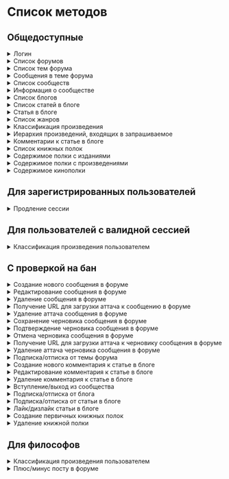 
# Список методов


## Общедоступные


<details><summary>Логин</summary>
<p>

Создаёт новый аутентификационный токен для пользователя на основе пары логин/пароль


**POST** [/v1/auth/login](../sources/server/internal/endpoints/login.go#L15)

Параметры запроса:


* **login** (form, string) - логин или почта пользователя


* **password** (form, string) - пароль




Схема ответа:

```
{
  userId: uint64        # id пользователя
  token: string         # токен -> X-Session
  refreshToken: string  # токен для продления сессии
}
```
---

</p>
</details>

<details><summary>Список форумов</summary>
<p>



**GET** [/v1/forums](../sources/server/internal/endpoints/show_forums.go#L11)


Схема ответа:

```
{
  forumBlocks: [{               # список блоков форумов
    id: uint64                  # id блока форумов
    title: string               # название
    forums: [{                  # форумы
      id: uint64                # id форума
      title: string             # название
      forumDescription: string  # описание
      moderators: [{            # модераторы
        id: uint64              # id пользователя
        login: string           # логин
        name: string            # имя
        gender: int32           # пол
        avatar: string          # аватар
        class: int32            # класс
        sign: string            # подпись на форуме
      }]
      stats: {                  # статистика
        topicCount: uint64      # количество тем
        messageCount: uint64    # количество сообщений
      }
      lastMessage: {            # последнее сообщение
        id: uint64              # id сообщения
        topic: {                # тема, в которую входит сообщение
          id: uint64            # id темы
          title: string         # название
        }
        user: {                 # автор
          id: uint64            # id пользователя
          login: string         # логин
          name: string          # имя
          gender: int32         # пол
          avatar: string        # аватар
          class: int32          # класс
          sign: string          # подпись на форуме
        }
        text: string            # текст
        date: {                 # дата и время создания
          seconds: int64
          nanos: int32
        }
      }
    }]
  }]
}
```
---

</p>
</details>

<details><summary>Список тем форума</summary>
<p>



**GET** [/v1/forums/{id}](../sources/server/internal/endpoints/show_forum_topics.go#L14)

Параметры запроса:


* **id** (path, uint64) - айди форума


* **page** (query, uint64) - номер страницы (по умолчанию - 1)


* **limit** (query, uint64) - кол-во записей на странице (по умолчанию - 20)




Схема ответа:

```
{
  topics: [{                # список тем
    id: uint64              # id темы
    title: string           # название
    topicType: int32        # тип
    creation: {             # данные о создании
      user: {               # пользователь
        id: uint64          # id пользователя
        login: string       # логин
        name: string        # имя
        gender: int32       # пол
        avatar: string      # аватар
        class: int32        # класс
        sign: string        # подпись на форуме
      }
      date: {               # дата создания
        seconds: int64
        nanos: int32
      }
    }
    isClosed: bool          # тема закрыта?
    isPinned: bool          # тема закреплена?
    stats: {                # статистика
      messageCount: uint64  # количество сообщений
      viewCount: uint64     # количество просмотров
    }
    lastMessage: {          # последнее сообщение
      id: uint64            # id сообщения
      topic: {              # тема, в которую входит сообщение
        id: uint64          # id темы
        title: string       # название
      }
      user: {               # автор
        id: uint64          # id пользователя
        login: string       # логин
        name: string        # имя
        gender: int32       # пол
        avatar: string      # аватар
        class: int32        # класс
        sign: string        # подпись на форуме
      }
      text: string          # текст
      date: {               # дата и время создания
        seconds: int64
        nanos: int32
      }
    }
  }]
  pages: {                  # страницы
    current: uint64         # текущая
    count: uint64           # количество
  }
}
```
---

</p>
</details>

<details><summary>Сообщения в теме форума</summary>
<p>



**GET** [/v1/topics/{id}](../sources/server/internal/endpoints/show_topic_messages.go#L13)

Параметры запроса:


* **id** (path, uint64) - id темы


* **page** (query, uint64) - номер страницы (по умолчанию - 1)


* **limit** (query, uint64) - кол-во записей на странице (по умолчанию - 20)


* **sortAsc** (query, uint8) - порядок выдачи (0 - от новых к старым, 1 - наоборот; по умолчанию - 0)




Схема ответа:

```
{
  topic: {                    # тема
    id: uint64                # id темы
    title: string             # название
    topicType: int32          # тип
    creation: {               # данные о создании
      user: {                 # пользователь
        id: uint64            # id пользователя
        login: string         # логин
        name: string          # имя
        gender: int32         # пол
        avatar: string        # аватар
        class: int32          # класс
        sign: string          # подпись на форуме
      }
      date: {                 # дата создания
        seconds: int64
        nanos: int32
      }
    }
    isClosed: bool            # тема закрыта?
    isPinned: bool            # тема закреплена?
    stats: {                  # статистика
      messageCount: uint64    # количество сообщений
      viewCount: uint64       # количество просмотров
    }
    lastMessage: {            # последнее сообщение
      id: uint64              # id сообщения
      topic: {                # тема, в которую входит сообщение
        id: uint64            # id темы
        title: string         # название
      }
      user: {                 # автор
        id: uint64            # id пользователя
        login: string         # логин
        name: string          # имя
        gender: int32         # пол
        avatar: string        # аватар
        class: int32          # класс
        sign: string          # подпись на форуме
      }
      text: string            # текст
      date: {                 # дата и время создания
        seconds: int64
        nanos: int32
      }
    }
  }
  forum: {                    # форум, в который входит тема
    id: uint64                # id форума
    title: string             # название
    forumDescription: string  # описание
    moderators: [{            # модераторы
      id: uint64              # id пользователя
      login: string           # логин
      name: string            # имя
      gender: int32           # пол
      avatar: string          # аватар
      class: int32            # класс
      sign: string            # подпись на форуме
    }]
    stats: {                  # статистика
      topicCount: uint64      # количество тем
      messageCount: uint64    # количество сообщений
    }
    lastMessage: {            # последнее сообщение
      id: uint64              # id сообщения
      topic: {                # тема, в которую входит сообщение
        id: uint64            # id темы
        title: string         # название
      }
      user: {                 # автор
        id: uint64            # id пользователя
        login: string         # логин
        name: string          # имя
        gender: int32         # пол
        avatar: string        # аватар
        class: int32          # класс
        sign: string          # подпись на форуме
      }
      text: string            # текст
      date: {                 # дата и время создания
        seconds: int64
        nanos: int32
      }
    }
  }
  pinnedMessage: {            # закрепленное сообщение, если есть
    id: uint64                # id сообщения
    creation: {               # данные о создании
      user: {                 # пользователь
        id: uint64            # id пользователя
        login: string         # логин
        name: string          # имя
        gender: int32         # пол
        avatar: string        # аватар
        class: int32          # класс
        sign: string          # подпись на форуме
      }
      date: {                 # дата создания
        seconds: int64
        nanos: int32
      }
    }
    text: string              # текст
    isCensored: bool          # текст изъят модератором?
    stats: {                  # статистика
      rating: int64           # рейтинг
    }
  }
  messages: [{                # сообщения
    id: uint64                # id сообщения
    creation: {               # данные о создании
      user: {                 # пользователь
        id: uint64            # id пользователя
        login: string         # логин
        name: string          # имя
        gender: int32         # пол
        avatar: string        # аватар
        class: int32          # класс
        sign: string          # подпись на форуме
      }
      date: {                 # дата создания
        seconds: int64
        nanos: int32
      }
    }
    text: string              # текст
    isCensored: bool          # текст изъят модератором?
    stats: {                  # статистика
      rating: int64           # рейтинг
    }
  }]
  pages: {                    # страницы
    current: uint64           # текущая
    count: uint64             # количество
  }
}
```
---

</p>
</details>

<details><summary>Список сообществ</summary>
<p>



**GET** [/v1/communities](../sources/server/internal/endpoints/show_communities.go#L11)


Схема ответа:

```
{
  main: [{                        # основные рубрики
    id: uint64                    # id рубрики
    title: string                 # название
    communityDescription: string  # описание
    rules: string                 # правила
    avatar: string                # аватар
    stats: {                      # статистика
      articleCount: uint64        # количество статей
      subscriberCount: uint64     # количество подписчиков
    }
    lastArticle: {                # последняя статья
      id: uint64                  # id статьи
      title: string               # название
      user: {                     # автор
        id: uint64                # id пользователя
        login: string             # логин
        name: string              # имя
        gender: int32             # пол
        avatar: string            # аватар
        class: int32              # класс
        sign: string              # подпись на форуме
      }
      date: {                     # дата создания
        seconds: int64
        nanos: int32
      }
    }
  }]
  additional: [{                  # дополнительные рубрики
    id: uint64                    # id рубрики
    title: string                 # название
    communityDescription: string  # описание
    rules: string                 # правила
    avatar: string                # аватар
    stats: {                      # статистика
      articleCount: uint64        # количество статей
      subscriberCount: uint64     # количество подписчиков
    }
    lastArticle: {                # последняя статья
      id: uint64                  # id статьи
      title: string               # название
      user: {                     # автор
        id: uint64                # id пользователя
        login: string             # логин
        name: string              # имя
        gender: int32             # пол
        avatar: string            # аватар
        class: int32              # класс
        sign: string              # подпись на форуме
      }
      date: {                     # дата создания
        seconds: int64
        nanos: int32
      }
    }
  }]
}
```
---

</p>
</details>

<details><summary>Информация о сообществе</summary>
<p>



**GET** [/v1/communities/{id}](../sources/server/internal/endpoints/show_community.go#L14)

Параметры запроса:


* **id** (path, uint64) - айди сообщества


* **page** (query, uint64) - номер страницы (по умолчанию - 1)


* **limit** (query, uint64) - кол-во записей на странице (по умолчанию - 5)




Схема ответа:

```
{
  community: {                    # рубрика
    id: uint64                    # id рубрики
    title: string                 # название
    communityDescription: string  # описание
    rules: string                 # правила
    avatar: string                # аватар
    stats: {                      # статистика
      articleCount: uint64        # количество статей
      subscriberCount: uint64     # количество подписчиков
    }
    lastArticle: {                # последняя статья
      id: uint64                  # id статьи
      title: string               # название
      user: {                     # автор
        id: uint64                # id пользователя
        login: string             # логин
        name: string              # имя
        gender: int32             # пол
        avatar: string            # аватар
        class: int32              # класс
        sign: string              # подпись на форуме
      }
      date: {                     # дата создания
        seconds: int64
        nanos: int32
      }
    }
  }
  moderators: [{                  # модераторы
    id: uint64                    # id пользователя
    login: string                 # логин
    name: string                  # имя
    gender: int32                 # пол
    avatar: string                # аватар
    class: int32                  # класс
    sign: string                  # подпись на форуме
  }]
  authors: [{                     # авторы
    id: uint64                    # id пользователя
    login: string                 # логин
    name: string                  # имя
    gender: int32                 # пол
    avatar: string                # аватар
    class: int32                  # класс
    sign: string                  # подпись на форуме
  }]
  articles: [{                    # статьи
    id: uint64                    # id статьи
    title: string                 # название
    creation: {                   # данные о создании
      user: {                     # пользователь
        id: uint64                # id пользователя
        login: string             # логин
        name: string              # имя
        gender: int32             # пол
        avatar: string            # аватар
        class: int32              # класс
        sign: string              # подпись на форуме
      }
      date: {                     # дата создания
        seconds: int64
        nanos: int32
      }
    }
    text: string                  # текст
    tags: string                  # теги
    stats: {                      # статистика
      likeCount: uint64           # количество лайков
      viewCount: uint64           # количество просмотров
      commentCount: uint64        # количество комментариев
    }
  }]
  pages: {                        # страницы
    current: uint64               # текущая
    count: uint64                 # количество
  }
}
```
---

</p>
</details>

<details><summary>Список блогов</summary>
<p>



**GET** [/v1/blogs](../sources/server/internal/endpoints/show_blogs.go#L12)

Параметры запроса:


* **page** (query, uint64) - номер страницы (по умолчанию - 1)


* **limit** (query, uint64) - кол-во записей на странице (по умолчанию - 5)


* **sort** (query, string) - сортировать по (кол-ву тем в блоге - article, кол-ву подписчиков - subscriber, дате обновления от новых к старым - update (по умолчанию))




Схема ответа:

```
{
  blogs: [{                    # блоги
    id: uint64                 # id блога
    user: {                    # автор
      id: uint64               # id пользователя
      login: string            # логин
      name: string             # имя
      gender: int32            # пол
      avatar: string           # аватар
      class: int32             # класс
      sign: string             # подпись на форуме
    }
    isClosed: bool             # блог закрыт?
    stats: {                   # статистика
      articleCount: uint64     # количество статей
      subscriberCount: uint64  # количество подписчиков
    }
    lastArticle: {             # последняя статья
      id: uint64               # id статьи
      title: string            # название
      user: {                  # автор
        id: uint64             # id пользователя
        login: string          # логин
        name: string           # имя
        gender: int32          # пол
        avatar: string         # аватар
        class: int32           # класс
        sign: string           # подпись на форуме
      }
      date: {                  # дата создания
        seconds: int64
        nanos: int32
      }
    }
  }]
  pages: {                     # страницы
    current: uint64            # текущая
    count: uint64              # количество
  }
}
```
---

</p>
</details>

<details><summary>Список статей в блоге</summary>
<p>



**GET** [/v1/blogs/{id}](../sources/server/internal/endpoints/show_blog.go#L14)

Параметры запроса:


* **id** (path, uint64) - айди блога


* **page** (query, uint64) - номер страницы (по умолчанию - 1)


* **limit** (query, uint64) - кол-во записей на странице (по умолчанию - 20)




Схема ответа:

```
{
  articles: [{              # статьи
    id: uint64              # id статьи
    title: string           # название
    creation: {             # данные о создании
      user: {               # пользователь
        id: uint64          # id пользователя
        login: string       # логин
        name: string        # имя
        gender: int32       # пол
        avatar: string      # аватар
        class: int32        # класс
        sign: string        # подпись на форуме
      }
      date: {               # дата создания
        seconds: int64
        nanos: int32
      }
    }
    text: string            # текст
    tags: string            # теги
    stats: {                # статистика
      likeCount: uint64     # количество лайков
      viewCount: uint64     # количество просмотров
      commentCount: uint64  # количество комментариев
    }
  }]
  pages: {                  # страницы
    current: uint64         # текущая
    count: uint64           # количество
  }
}
```
---

</p>
</details>

<details><summary>Статья в блоге</summary>
<p>



**GET** [/v1/blog_articles/{id}](../sources/server/internal/endpoints/show_article.go#L13)

Параметры запроса:


* **id** (path, uint64) - айди статьи




Схема ответа:

```
{
  article: {                # статья
    id: uint64              # id статьи
    title: string           # название
    creation: {             # данные о создании
      user: {               # пользователь
        id: uint64          # id пользователя
        login: string       # логин
        name: string        # имя
        gender: int32       # пол
        avatar: string      # аватар
        class: int32        # класс
        sign: string        # подпись на форуме
      }
      date: {               # дата создания
        seconds: int64
        nanos: int32
      }
    }
    text: string            # текст
    tags: string            # теги
    stats: {                # статистика
      likeCount: uint64     # количество лайков
      viewCount: uint64     # количество просмотров
      commentCount: uint64  # количество комментариев
    }
  }
}
```
---

</p>
</details>

<details><summary>Список жанров</summary>
<p>



**GET** [/v1/allgenres](../sources/server/internal/endpoints/show_genres.go#L11)


Схема ответа:

```
{
  groups: [{             # группы жанров
    id: uint64           # id группы жанров
    name: string         # название
    genres: [{           # жанры
      id: uint64         # id жанра
      name: string       # название
      info: string       # информация
      subgenres: [...]   # поджанры
      workCount: uint64  # количество произведений (опционально)
      voteCount: uint64  # количество голосов (опционально)
    }]
  }]
}
```
---

</p>
</details>

<details><summary>Классификация произведения</summary>
<p>



**GET** [/v1/work/{id}/classification](../sources/server/internal/endpoints/get_work_classification.go#L11)

Параметры запроса:


* **id** (path, uint64) - айди произведения




Схема ответа:

```
{
  groups: [{                   # группы жанров
    id: uint64                 # id группы жанров
    name: string               # название
    genres: [{                 # жанры
      id: uint64               # id жанра
      name: string             # название
      info: string             # информация
      subgenres: [...]         # поджанры
      workCount: uint64        # количество произведений (опционально)
      voteCount: uint64        # количество голосов (опционально)
    }]
  }]
  classificationCount: uint64  # сколько раз пользователи классифицировали произведение
}
```
---

</p>
</details>

<details><summary>Иерархия произведений, входящих в запрашиваемое</summary>
<p>



**GET** [/v1/work/{id}/subworks](../sources/server/internal/endpoints/get_work_subworks.go#L11)

Параметры запроса:


* **id** (path, uint64) - айди произведения


* **depth** (query, uint8) - глубина дерева (1 - 5, по умолчанию - 4)




Схема ответа:

```
{
  workId: uint64            # айди произведения, для которого был запрос
  subworks: [{              # произведения, входящие в запрашиваемое
    id: uint64              # идентификатор произведения
    origName: string        # оригинальное название
    rusName: string         # название на русском
    year: uint64            # год публикации
    workType: int32         # тип произведения
    rating: float64         # рейтинг
    marks: uint64           # кол-во оценок
    reviews: uint64         # кол-во отзывов
    plus: bool              # является ли произведение дополнительным
    publishStatus: [int32]  # статус публикации (не закончено, в планах, etc.)
    subworks: [...]         # дочерние произведения
  }]
}
```
---

</p>
</details>

<details><summary>Комментарии к статье в блоге</summary>
<p>



**GET** [/v1/blog_articles/{id}/comments](../sources/server/internal/endpoints/show_blog_article_comments.go#L13)

Параметры запроса:


* **id** (path, uint64) - id статьи


* **after** (query, string) - дата, после которой искать сообщения (в формате RFC3339)


* **count** (query, uint64) - кол-во комментариев верхнего уровня (по умолчанию - 10, [5, 20])


* **sortAsc** (query, uint8) - порядок выдачи (0 - от новых к старым, 1 - наоборот; по умолчанию - 0)




Схема ответа:

```
{
  comments: [{          # список комментариев
    id: uint64          # id сообщения
    creation: {         # данные о создании
      user: {           # пользователь
        id: uint64      # id пользователя
        login: string   # логин
        name: string    # имя
        gender: int32   # пол
        avatar: string  # аватар
        class: int32    # класс
        sign: string    # подпись на форуме
      }
      date: {           # дата создания
        seconds: int64
        nanos: int32
      }
    }
    text: string        # текст сообщения
    isCensored: bool    # текст изъят модератором?
    answers: [...]      # ответы на комментарий
  }]
  totalCount: uint64    # общее ко-во комментариев у поста
}
```
---

</p>
</details>

<details><summary>Список книжных полок</summary>
<p>



**GET** [/v1/users/{id}/bookcases](../sources/server/internal/endpoints/show_bookcases.go#L13)

Параметры запроса:


* **id** (path, uint64) - id пользователя




Схема ответа:

```
{
  bookcaseBlocks: [{     # список блоков книжных полок
    title: string        # название блока
    bookcases: [{        # книжные полки
      id: uint64         # id книжной полки
      isPrivate: bool    # приватная?
      type: int32        # тип
      title: string      # название
      comment: string    # комментарий
      index: uint64      # порядковый номер
      itemCount: uint64  # количество элементов
    }]
  }]
}
```
---

</p>
</details>

<details><summary>Содержимое полки с изданиями</summary>
<p>



**GET** [/v1/edition_bookcases/{id}](../sources/server/internal/endpoints/show_edition_bookcase.go#L15)

Параметры запроса:


* **id** (path, uint64) - id книжной полки


* **page** (query, uint64) - номер страницы (>0, по умолчанию - 1)


* **limit** (query, uint64) - кол-во элементов на странице ([5..50], по умолчанию - 50)


* **sort** (query, string) - сортировать по: порядку - order (по умолчанию), автору - author, названию - title, году - year




Схема ответа:

```
{
  bookcase: {                       # информация о полке
    id: uint64                      # id книжной полки
    isPrivate: bool                 # приватная?
    type: int32                     # тип
    title: string                   # название
    comment: string                 # комментарий
  }
  editions: [{                      # список изданий на полке
    id: uint64                      # id издания
    type: int32                     # тип (авторская книга/сборник/etc; может отсутствовать, если не задан)
    correctnessLevel: int32         # уровень проверенности
    cover: string                   # URL обложки
    authors: string                 # авторы
    title: string                   # название
    year: uint64                    # год публикации
    publishers: string              # издательства
    description: string             # описание
    plannedPublicationDate: string  # планируемая дата издания (если издание еще не опубликовано)
    offers: {                       # предложения в магазинах
      ozon: {                       # предложение на Озоне
        url: string                 # URL предложения
        price: uint64               # цена
      }
      labirint: {                   # предложение на Лабиринте
        url: string                 # URL предложения
        price: uint64               # цена
      }
    }
    comment: string                 # комментарий
  }]
  pages: {                          # страницы
    current: uint64                 # текущая
    count: uint64                   # количество
  }
}
```
---

</p>
</details>

<details><summary>Содержимое полки с произведениями</summary>
<p>



**GET** [/v1/work_bookcases/{id}](../sources/server/internal/endpoints/show_work_bookcase.go#L15)

Параметры запроса:


* **id** (path, uint64) - id книжной полки


* **page** (query, uint64) - номер страницы (>0, по умолчанию - 1)


* **limit** (query, uint64) - кол-во элементов на странице ([5..50], по умолчанию - 50)


* **sort** (query, string) - сортировать по: порядку - order (по умолчанию), автору - author, названию - title, оригинальному названию - orig_title, году - year, количеству оценок - mark_count, средней оценке - avg_mark




Схема ответа:

```
{
  bookcase: {                    # информация о полке
    id: uint64                   # id книжной полки
    isPrivate: bool              # приватная?
    type: int32                  # тип
    title: string                # название
    comment: string              # комментарий
  }
  works: [{                      # список произведений на полке
    id: uint64                   # id произведения
    type: int32                  # тип (роман/сборник/etc; может отсутствовать)
    authors: [{                  # авторы
      id: uint64                 # id автора
      name: string               # имя на русском языке
      isOpened: bool             # страница открыта?
    }]
    title: string                # название на русском языке
    originalTitle: string        # название в оригинале
    alternativeTitles: string    # альтернативные названия
    note: string                 # примечание
    year: int64                  # год
    description: string          # описание
    isPublished: bool            # опубликовано?
    stats: {                     # статистика
      averageMark: float64       # средняя оценка
      markCount: uint64          # количество оценок
      responseCount: uint64      # количество отзывов
    }
    own: {                       # персональное
      mark: uint64               # собственная оценка произведению
      isResponsePublished: bool  # опубликован отзыв?
    }
  }]
  pages: {                       # страницы
    current: uint64              # текущая
    count: uint64                # количество
  }
}
```
---

</p>
</details>

<details><summary>Содержимое кинополки</summary>
<p>



**GET** [/v1/film_bookcases/{id}](../sources/server/internal/endpoints/show_film_bookcase.go#L15)

Параметры запроса:


* **id** (path, uint64) - id книжной полки


* **page** (query, uint64) - номер страницы (>0, по умолчанию - 1)


* **limit** (query, uint64) - кол-во элементов на странице ([5..50], по умолчанию - 50)


* **sort** (query, string) - сортировать по: порядку - order (по умолчанию), названию - title, оригинальному названию - orig_title




Схема ответа:

```
{
  bookcase: {              # информация о полке
    id: uint64             # id книжной полки
    isPrivate: bool        # приватная?
    type: int32            # тип
    title: string          # название
    comment: string        # комментарий
  }
  films: [{                # список фильмов на полке
    id: uint64             # id фильма
    type: int32            # тип (фильм/сериал/etc; может отсутствовать, если не задан)
    poster: string         # URL постера
    title: string          # название на русском языке
    originalTitle: string  # название в оригинале
    year: uint64           # год выпуска (для всего, кроме сериалов)
    startYear: uint64      # год старта трансляции (для сериалов)
    endYear: uint64        # год окончания трансляции (для сериалов)
    countries: string      # страны производства
    genres: string         # жанры
    directors: string      # режиссеры
    screenWriters: string  # сценаристы
    actors: string         # актеры
    description: string    # описание
    comment: string        # комментарий
  }]
  pages: {                 # страницы
    current: uint64        # текущая
    count: uint64          # количество
  }
}
```
---

</p>
</details>


## Для зарегистрированных пользователей


<details><summary>Продление сессии</summary>
<p>

Продлевает сессию с помощью рефреш-токена


**POST** [/v1/auth/refresh](../sources/server/internal/endpoints/refresh_auth.go#L17)

Параметры запроса:


* **refresh_token** (form, string) - рефреш-токен, выданный при логине или предыдущем продлении сессии




Схема ответа:

```
{
  userId: uint64        # id пользователя
  token: string         # токен -> X-Session
  refreshToken: string  # токен для продления сессии
}
```
---

</p>
</details>


## Для пользователей с валидной сессией


<details><summary>Классификация произведения пользователем</summary>
<p>



**GET** [/v1/work/{id}/userclassification](../sources/server/internal/endpoints/get_user_work_genres.go#L11)

Параметры запроса:


* **id** (path, uint64) - айди произведения




Схема ответа:

```
{
  groups: [{             # группы жанров
    id: uint64           # id группы жанров
    name: string         # название
    genres: [{           # жанры
      id: uint64         # id жанра
      name: string       # название
      info: string       # информация
      subgenres: [...]   # поджанры
      workCount: uint64  # количество произведений (опционально)
      voteCount: uint64  # количество голосов (опционально)
    }]
  }]
}
```
---

</p>
</details>


## С проверкой на бан


<details><summary>Создание нового сообщения в форуме</summary>
<p>



**POST** [/v1/topics/{id}/message](../sources/server/internal/endpoints/add_forum_message.go#L15)

Параметры запроса:


* **id** (path, uint64) - id темы


* **message** (form, string) - текст сообщения




Схема ответа:

```
{
  message: {            # сообщение
    id: uint64          # id сообщения
    creation: {         # данные о создании
      user: {           # пользователь
        id: uint64      # id пользователя
        login: string   # логин
        name: string    # имя
        gender: int32   # пол
        avatar: string  # аватар
        class: int32    # класс
        sign: string    # подпись на форуме
      }
      date: {           # дата создания
        seconds: int64
        nanos: int32
      }
    }
    text: string        # текст
    isCensored: bool    # текст изъят модератором?
    stats: {            # статистика
      rating: int64     # рейтинг
    }
  }
}
```
---

</p>
</details>

<details><summary>Редактирование сообщения в форуме</summary>
<p>



**PUT** [/v1/forum_messages/{id}](../sources/server/internal/endpoints/edit_forum_message.go#L15)

Параметры запроса:


* **id** (path, uint64) - id сообщения


* **message** (form, string) - новый текст сообщения




Схема ответа:

```
{
  message: {            # сообщение
    id: uint64          # id сообщения
    creation: {         # данные о создании
      user: {           # пользователь
        id: uint64      # id пользователя
        login: string   # логин
        name: string    # имя
        gender: int32   # пол
        avatar: string  # аватар
        class: int32    # класс
        sign: string    # подпись на форуме
      }
      date: {           # дата создания
        seconds: int64
        nanos: int32
      }
    }
    text: string        # текст
    isCensored: bool    # текст изъят модератором?
    stats: {            # статистика
      rating: int64     # рейтинг
    }
  }
}
```
---

</p>
</details>

<details><summary>Удаление сообщения в форуме</summary>
<p>



**DELETE** [/v1/forum_messages/{id}](../sources/server/internal/endpoints/delete_forum_message.go#L13)

Параметры запроса:


* **id** (path, uint64) - id сообщения




Схема ответа:

```
{}
```
---

</p>
</details>

<details><summary>Получение URL для загрузки аттача к сообщению в форуме</summary>
<p>



**GET** [/v1/forum_messages/{id}/file_upload_url](../sources/server/internal/endpoints/get_forum_message_file_upload_url.go#L15)

Параметры запроса:


* **id** (path, uint64) - id сообщения


* **file_name** (query, string) - полное имя файла (с расширением)




Схема ответа:

```
{
  url: string  # URL на загрузку файла
}
```
---

</p>
</details>

<details><summary>Удаление аттача сообщения в форуме</summary>
<p>



**DELETE** [/v1/forum_messages/{id}/file](../sources/server/internal/endpoints/delete_forum_message_file.go#L15)

Параметры запроса:


* **id** (path, uint64) - id сообщения


* **file_name** (form, string) - полное имя файла (с расширением)




Схема ответа:

```
{
  message: {            # сообщение
    id: uint64          # id сообщения
    creation: {         # данные о создании
      user: {           # пользователь
        id: uint64      # id пользователя
        login: string   # логин
        name: string    # имя
        gender: int32   # пол
        avatar: string  # аватар
        class: int32    # класс
        sign: string    # подпись на форуме
      }
      date: {           # дата создания
        seconds: int64
        nanos: int32
      }
    }
    text: string        # текст
    isCensored: bool    # текст изъят модератором?
    stats: {            # статистика
      rating: int64     # рейтинг
    }
  }
}
```
---

</p>
</details>

<details><summary>Сохранение черновика сообщения в форуме</summary>
<p>



**PUT** [/v1/topics/{id}/message_draft](../sources/server/internal/endpoints/save_forum_message_draft.go#L14)

Параметры запроса:


* **id** (path, uint64) - id темы


* **message** (form, string) - текст сообщения




Схема ответа:

```
{
  messageDraft: {       # черновик сообщения
    topicId: uint64     # id темы
    creation: {         # данные о создании
      user: {           # пользователь
        id: uint64      # id пользователя
        login: string   # логин
        name: string    # имя
        gender: int32   # пол
        avatar: string  # аватар
        class: int32    # класс
        sign: string    # подпись на форуме
      }
      date: {           # дата создания
        seconds: int64
        nanos: int32
      }
    }
    text: string        # текст
  }
}
```
---

</p>
</details>

<details><summary>Подтверждение черновика сообщения в форуме</summary>
<p>



**POST** [/v1/topics/{id}/message_draft](../sources/server/internal/endpoints/confirm_forum_message_draft.go#L15)

Параметры запроса:


* **id** (path, uint64) - id темы




Схема ответа:

```
{
  message: {            # сообщение
    id: uint64          # id сообщения
    creation: {         # данные о создании
      user: {           # пользователь
        id: uint64      # id пользователя
        login: string   # логин
        name: string    # имя
        gender: int32   # пол
        avatar: string  # аватар
        class: int32    # класс
        sign: string    # подпись на форуме
      }
      date: {           # дата создания
        seconds: int64
        nanos: int32
      }
    }
    text: string        # текст
    isCensored: bool    # текст изъят модератором?
    stats: {            # статистика
      rating: int64     # рейтинг
    }
  }
}
```
---

</p>
</details>

<details><summary>Отмена черновика сообщения в форуме</summary>
<p>



**DELETE** [/v1/topics/{id}/message_draft](../sources/server/internal/endpoints/cancel_forum_message_draft.go#L13)

Параметры запроса:


* **id** (path, uint64) - id темы




Схема ответа:

```
{}
```
---

</p>
</details>

<details><summary>Получение URL для загрузки аттача к черновику сообщения в форуме</summary>
<p>



**GET** [/v1/topics/{id}/message_draft/file_upload_url](../sources/server/internal/endpoints/get_forum_message_draft_file_upload_url.go#L14)

Параметры запроса:


* **id** (path, uint64) - id темы


* **file_name** (query, string) - полное имя файла (с расширением)




Схема ответа:

```
{
  url: string  # URL на загрузку файла
}
```
---

</p>
</details>

<details><summary>Удаление аттача черновика сообщения в форуме</summary>
<p>



**DELETE** [/v1/topics/{id}/message_draft/file](../sources/server/internal/endpoints/delete_forum_message_draft_file.go#L14)

Параметры запроса:


* **id** (path, uint64) - id темы


* **file_name** (form, string) - полное имя файла (с расширением)




Схема ответа:

```
{
  messageDraft: {       # черновик сообщения
    topicId: uint64     # id темы
    creation: {         # данные о создании
      user: {           # пользователь
        id: uint64      # id пользователя
        login: string   # логин
        name: string    # имя
        gender: int32   # пол
        avatar: string  # аватар
        class: int32    # класс
        sign: string    # подпись на форуме
      }
      date: {           # дата создания
        seconds: int64
        nanos: int32
      }
    }
    text: string        # текст
  }
}
```
---

</p>
</details>

<details><summary>Подписка/отписка от темы форума</summary>
<p>



**PUT** [/v1/topics/{id}/subscription](../sources/server/internal/endpoints/toggle_forum_topic_subscription.go#L12)

Параметры запроса:


* **id** (path, uint64) - айди темы


* **subscribe** (form, bool) - подписаться - true, отписаться - false




Схема ответа:

```
{}
```
---

</p>
</details>

<details><summary>Создание нового комментария к статье в блоге</summary>
<p>



**POST** [/v1/blog_articles/{id}/comment](../sources/server/internal/endpoints/add_blog_article_comment.go#L13)

Параметры запроса:


* **id** (path, uint64) - айди статьи


* **comment** (form, string) - текст комментария (непустой)


* **parent_comment_id** (form, uint64) - id родительского комментария (0, если комментарий 1-го уровня вложенности)




Схема ответа:

```
{
  comment: {            # комментарий
    id: uint64          # id сообщения
    creation: {         # данные о создании
      user: {           # пользователь
        id: uint64      # id пользователя
        login: string   # логин
        name: string    # имя
        gender: int32   # пол
        avatar: string  # аватар
        class: int32    # класс
        sign: string    # подпись на форуме
      }
      date: {           # дата создания
        seconds: int64
        nanos: int32
      }
    }
    text: string        # текст сообщения
    isCensored: bool    # текст изъят модератором?
    answers: [...]      # ответы на комментарий
  }
}
```
---

</p>
</details>

<details><summary>Редактирование комментария к статье в блоге</summary>
<p>



**PUT** [/v1/blog_article_comments/{id}](../sources/server/internal/endpoints/edit_blog_article_comment.go#L13)

Параметры запроса:


* **id** (path, uint64) - id комментария


* **comment** (form, string) - текст комментария (непустой)




Схема ответа:

```
{
  comment: {            # комментарий
    id: uint64          # id сообщения
    creation: {         # данные о создании
      user: {           # пользователь
        id: uint64      # id пользователя
        login: string   # логин
        name: string    # имя
        gender: int32   # пол
        avatar: string  # аватар
        class: int32    # класс
        sign: string    # подпись на форуме
      }
      date: {           # дата создания
        seconds: int64
        nanos: int32
      }
    }
    text: string        # текст сообщения
    isCensored: bool    # текст изъят модератором?
    answers: [...]      # ответы на комментарий
  }
}
```
---

</p>
</details>

<details><summary>Удаление комментария к статье в блоге</summary>
<p>



**DELETE** [/v1/blog_article_comments/{id}](../sources/server/internal/endpoints/delete_blog_article_comment.go#L12)

Параметры запроса:


* **id** (path, uint64) - id комментария




Схема ответа:

```
{}
```
---

</p>
</details>

<details><summary>Вступление/выход из сообщества</summary>
<p>



**PUT** [/v1/communities/{id}/subscription](../sources/server/internal/endpoints/toggle_community_subscription.go#L12)

Параметры запроса:


* **id** (path, uint64) - айди сообщества


* **subscribe** (form, bool) - подписаться - true, отписаться - false




Схема ответа:

```
{}
```
---

</p>
</details>

<details><summary>Подписка/отписка от блога</summary>
<p>



**PUT** [/v1/blogs/{id}/subscription](../sources/server/internal/endpoints/toogle_blog_subscription.go#L12)

Параметры запроса:


* **id** (path, uint64) - айди блога


* **subscribe** (form, bool) - подписаться - true, отписаться - false




Схема ответа:

```
{}
```
---

</p>
</details>

<details><summary>Подписка/отписка от статьи в блоге</summary>
<p>



**PUT** [/v1/blog_articles/{id}/subscription](../sources/server/internal/endpoints/toogle_article_subscription.go#L12)

Параметры запроса:


* **id** (path, uint64) - айди статьи


* **subscribe** (form, bool) - подписаться - true, отписаться - false




Схема ответа:

```
{}
```
---

</p>
</details>

<details><summary>Лайк/дизлайк статьи в блоге</summary>
<p>



**PUT** [/v1/blog_articles/{id}/like](../sources/server/internal/endpoints/toggle_article_like.go#L11)

Параметры запроса:


* **id** (path, uint64) - айди статьи


* **like** (form, bool) - лайк - true, dislike - false




Схема ответа:

```
{
  likeCount: uint64  # количество лайков
}
```
---

</p>
</details>

<details><summary>Создание первичных книжных полок</summary>
<p>



**POST** [/v1/bookcases/create](../sources/server/internal/endpoints/create_default_bookcases.go#L10)


Схема ответа:

```
{
  bookcaseBlocks: [{     # список блоков книжных полок
    title: string        # название блока
    bookcases: [{        # книжные полки
      id: uint64         # id книжной полки
      isPrivate: bool    # приватная?
      type: int32        # тип
      title: string      # название
      comment: string    # комментарий
      index: uint64      # порядковый номер
      itemCount: uint64  # количество элементов
    }]
  }]
}
```
---

</p>
</details>

<details><summary>Удаление книжной полки</summary>
<p>



**DELETE** [/v1/bookcases/{id}](../sources/server/internal/endpoints/delete_bookcase.go#L11)

Параметры запроса:


* **id** (path, uint64) - id книжной полки




Схема ответа:

```
{}
```
---

</p>
</details>


## Для философов


<details><summary>Классификация произведения пользователем</summary>
<p>



**PUT** [/v1/work/{id}/userclassification](../sources/server/internal/endpoints/set_work_genres.go#L14)

Параметры запроса:


* **id** (path, uint64) - айди произведения


* **genres** (form, string) - айди жанров, разделённые запятыми




Схема ответа:

```
{}
```
---

</p>
</details>

<details><summary>Плюс/минус посту в форуме</summary>
<p>



**PUT** [/v1/forum_messages/{id}/voting](../sources/server/internal/endpoints/toggle_forum_message_voting.go#L12)

Параметры запроса:


* **id** (path, uint64) - id сообщения


* **vote** (form, string) - плюс посту - plus, минус посту - minus, удалить голос - none (для модераторов)




Схема ответа:

```
{}
```
---

</p>
</details>


